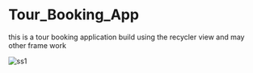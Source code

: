 # Tour_Booking_App
this is a tour booking application build using the recycler view and may other frame work 

![ss1](https://user-images.githubusercontent.com/105225210/235415864-462c3665-1196-4409-82c3-700e11eede75.jpg)
